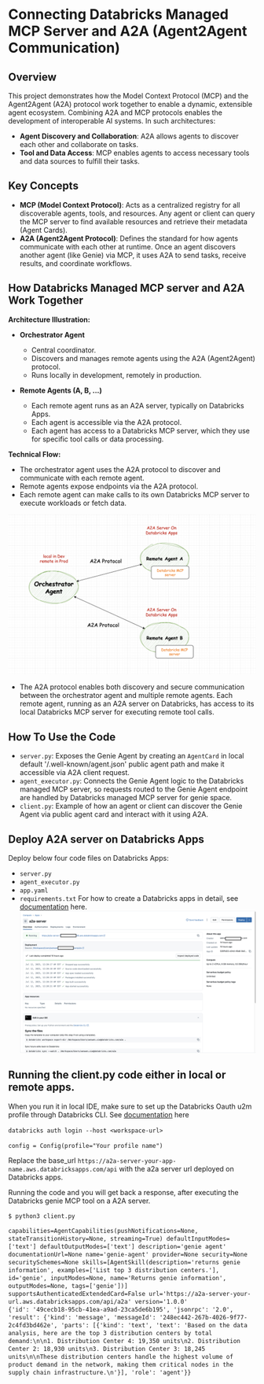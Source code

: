 # Connecting Databricks Managed MCP Server and A2A (Agent2Agent Communication)

## Overview

This project demonstrates how the Model Context Protocol (MCP) and the Agent2Agent (A2A) protocol work together to enable a dynamic, extensible agent ecosystem. Combining A2A and MCP protocols enables the development of interoperable AI systems. In such architectures:

- **Agent Discovery and Collaboration**: A2A allows agents to discover each other and collaborate on tasks.
- **Tool and Data Access**: MCP enables agents to access necessary tools and data sources to fulfill their tasks.


## Key Concepts

- **MCP (Model Context Protocol)**: Acts as a centralized registry for all discoverable agents, tools, and resources. Any agent or client can query the MCP server to find available resources and retrieve their metadata (Agent Cards).
- **A2A (Agent2Agent Protocol)**: Defines the standard for how agents communicate with each other at runtime. Once an agent discovers another agent (like Genie) via MCP, it uses A2A to send tasks, receive results, and coordinate workflows.

## How Databricks Managed MCP server and A2A Work Together

**Architecture Illustration:**

- **Orchestrator Agent**
  - Central coordinator.
  - Discovers and manages remote agents using the A2A (Agent2Agent) protocol.
  - Runs locally in development, remotely in production.

- **Remote Agents (A, B, ...)**
  - Each remote agent runs as an A2A server, typically on Databricks Apps.
  - Each agent is accessible via the A2A protocol.
  - Each agent has access to a Databricks MCP server, which they use for specific tool calls or data processing.

**Technical Flow:**
- The orchestrator agent uses the A2A protocol to discover and communicate with each remote agent.
- Remote agents expose endpoints via the A2A protocol.
- Each remote agent can make calls to its own Databricks MCP server to execute workloads or fetch data.

![](./a2a-mcp.png)

- The A2A protocol enables both discovery and secure communication between the orchestrator agent and multiple remote agents. Each remote agent, running as an A2A server on Databricks, has access to its local Databricks MCP server for executing remote tool calls. 

## How To Use the Code

- `server.py`: Exposes the Genie Agent by creating an `AgentCard` in local default '/.well-known/agent.json' public agent path and make it accessible via A2A client request.
- `agent_executor.py`: Connects the Genie Agent logic to the Databricks managed MCP server, so requests routed to the Genie Agent endpoint are handled by Databricks managed MCP server for genie space.
- `client.py`: Example of how an agent or client can discover the Genie Agent via public agent card and interact with it using A2A.

## Deploy A2A server on Databricks Apps
   Deploy below four code files on Databricks Apps:
   - `server.py`
   - `agent_executor.py`
   - `app.yaml`
   - `requirements.txt`
   For how to create a Databricks apps in detail, see [documentation](https://docs.databricks.com/aws/en/dev-tools/databricks-apps/) here.
![](./a2a-server.png)


## Running the client.py code either in local or remote apps.

When you run it in local IDE, make sure to set up the Databricks Oauth u2m profile through Databricks CLI. See [documentation](https://docs.databricks.com/aws/en/dev-tools/cli/authentication) here

`databricks auth login --host <workspace-url>`

`config = Config(profile="Your profile name")`

Replace the base_url `https://a2a-server-your-app-name.aws.databricksapps.com/api` with the a2a server url deployed on Databricks apps.

Running the code and you will get back a response, after executing the Databricks genie MCP tool on a A2A server.
```
$ python3 client.py
```
```
capabilities=AgentCapabilities(pushNotifications=None, stateTransitionHistory=None, streaming=True) defaultInputModes=['text'] defaultOutputModes=['text'] description='genie agent' documentationUrl=None name='genie-agent' provider=None security=None securitySchemes=None skills=[AgentSkill(description='returns genie information', examples=['List top 3 distribution centers.'], id='genie', inputModes=None, name='Returns genie information', outputModes=None, tags=['genie'])] supportsAuthenticatedExtendedCard=False url='https://a2a-server-your-url.aws.databricksapps.com/api/a2a' version='1.0.0'
{'id': '49cecb18-95cb-41ea-a9ad-23ca5de6b195', 'jsonrpc': '2.0', 'result': {'kind': 'message', 'messageId': '248ec442-267b-4026-9f77-2c4fd3bd462e', 'parts': [{'kind': 'text', 'text': 'Based on the data analysis, here are the top 3 distribution centers by total demand:\n\n1. Distribution Center 4: 19,350 units\n2. Distribution Center 2: 18,930 units\n3. Distribution Center 3: 18,245 units\n\nThese distribution centers handle the highest volume of product demand in the network, making them critical nodes in the supply chain infrastructure.\n'}], 'role': 'agent'}}
```

